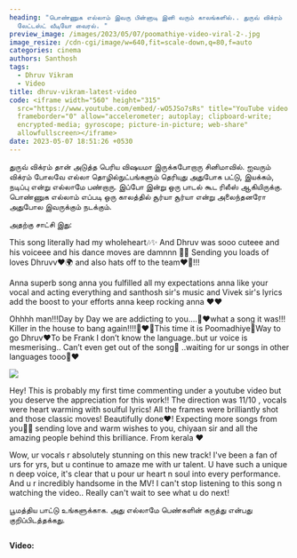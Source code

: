 ```yaml
---
heading: "பொண்ணுக எல்லாம் இவரு பின்னாடி இனி வரும் காலங்களில்.. துருவ் விக்ரம்
  லேட்டஸ்ட் வீடியோ வைரல். "
preview_image: /images/2023/05/07/poomathiye-video-viral-2-.jpg
image_resize: /cdn-cgi/image/w=640,fit=scale-down,q=80,f=auto
categories: cinema
authors: Santhosh
tags:
  - Dhruv Vikram
  - Video
title: dhruv-vikram-latest-video
code: <iframe width="560" height="315"
  src="https://www.youtube.com/embed/-wO5JSo7sRs" title="YouTube video player"
  frameborder="0" allow="accelerometer; autoplay; clipboard-write;
  encrypted-media; gyroscope; picture-in-picture; web-share"
  allowfullscreen></iframe>
date: 2023-05-07 18:51:26 +0530
---
```

துருவ் விக்ரம் தான் அடுத்த பெரிய விஷயமா இருக்கபோறாரு சினிமாவில். ஐவரும் விக்ரம் போலவே எல்லா தொழில்நுட்பங்களும் தெரியுது அதுபோக பட்டு, இயக்கம், நடிப்பு என்று எல்லாமே பண்றாரு. இப்போ இன்று ஒரு பாடல் கூட ரிலீஸ் ஆகியிருக்கு. பொண்ணுக எல்லாம் எப்படி ஒரு காலத்தில் சூர்யா சூர்யா என்று அலைந்தனரோ அதுபோல இவருக்கும் நடக்கும்.

அதற்கு சாட்சி இது:

This song literally had my wholeheart🎶✨ And Dhruv was sooo cuteee and his voiceee and his dance moves are damnnn 💙🙈 Sending you loads of loves Dhruvv❤️🌍 and also hats off to the team❤️‍🔥!!!

Anna superb song anna you fulfilled all my expectations anna like your vocal and acting everything and santhosh sir's music and Vivek sir's lyrics add the boost to your efforts anna keep rocking anna ❤❤

Ohhhh man!!!Day by Day we are addicting to you….🥺❤️what a song it was!!! Killer in the house to bang again!!!!🥳❤️‍🔥This time it is Poomadhiye🤞Way to go Dhruv❤️To be Frank I don’t know the language..but ur voice is mesmerising.. Can’t even get out of the song🎵 ..waiting for ur songs in other languages tooo🤞❤️

![](/images/2023/05/07/poomathiye-video-viral-1-.jpg)

Hey! This is probably my first time commenting under a youtube video but you deserve the appreciation for this work!! The direction was 11/10 , vocals were heart warming with soulful lyrics! All the frames were brilliantly shot and those classic moves! Beautifully done❤! Expecting more songs from you🧿💖 sending love and warm wishes to you, chiyaan sir and all the amazing people behind this brilliance. From kerala ❤

Wow, ur vocals r absolutely stunning on this new track! I've been a fan of urs for yrs, but u continue to amaze me with ur talent. U have such a unique n deep voice, it's clear that u pour ur heart n soul into every performance. And u r incredibly handsome in the MV! I can't stop listening to this song n watching the video.. 
Really can't wait to see what u do next!

பூமத்திய பாட்டு உங்களுக்காக. அது எல்லாமே பெண்களின் கருத்து என்பது குறிப்பிடத்தக்கது.

![]()

**V﻿ideo:**
